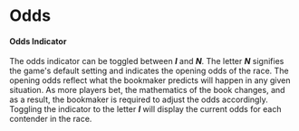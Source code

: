 # Odds

#### **Odds Indicator**

The odds indicator can be toggled between _**I**_ and _**N**_. The letter _**N**_ signifies the game's default setting and indicates the opening odds of the race. The opening odds reflect what the bookmaker predicts will happen in any given situation. As more players bet, the mathematics of the book changes, and as a result, the bookmaker is required to adjust the odds accordingly. Toggling the indicator to the letter _**I**_ will display the current odds for each contender in the race.
